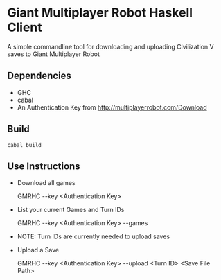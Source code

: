 Giant Multiplayer Robot Haskell Client
======================================

A simple commandline tool for downloading and uploading Civilization V saves to Giant Multiplayer Robot

Dependencies
------------

- GHC
- cabal
- An Authentication Key from http://multiplayerrobot.com/Download


Build
-----

    cabal build


Use Instructions
----------------

- Download all games

    GMRHC --key &lt;Authentication Key>

- List your current Games and Turn IDs

    GMRHC --key &lt;Authentication Key> --games

 - NOTE: Turn IDs are currently needed to upload saves

- Upload a Save

    GMRHC --key &lt;Authentication Key> --upload &lt;Turn ID> &lt;Save File Path>
